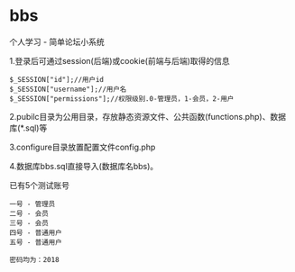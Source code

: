 # bbs
个人学习 - 简单论坛小系统 
 
1.登录后可通过session(后端)或cookie(前端与后端)取得的信息  

    $_SESSION["id"];//用户id  
    $_SESSION["username"];//用户名  
    $_SESSION["permissions"];//权限级别.0-管理员，1-会员，2-用户  

2.pubilc目录为公用目录，存放静态资源文件、公共函数(functions.php)、数据库(*.sql)等  

3.configure目录放置配置文件config.php

4.数据库bbs.sql直接导入(数据库名bbs)。   
    
   已有5个测试账号  
   
    一号 - 管理员  
    二号 - 会员  
    三号 - 会员
    四号 - 普通用户
    五号 - 普通用户 
      
    密码均为：2018